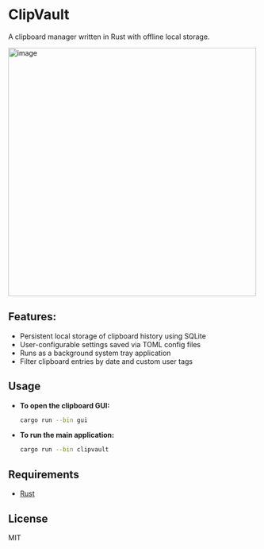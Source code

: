 # ClipVault
A clipboard manager written in Rust with offline local storage.

<img width="500" height="500" alt="image" src="https://github.com/user-attachments/assets/321af03c-39f3-4679-b3ed-103fa5b0c3e4" />

## Features:
- Persistent local storage of clipboard history using SQLite
- User-configurable settings saved via TOML config files
- Runs as a background system tray application
- Filter clipboard entries by date and custom user tags

## Usage

- **To open the clipboard GUI:**
    ```sh
    cargo run --bin gui
    ```

- **To run the main application:**
    ```sh
    cargo run --bin clipvault
    ```

## Requirements

- [Rust](https://www.rust-lang.org/tools/install)

## License

MIT

